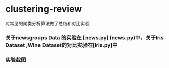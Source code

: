 # clustering-review
对常见的聚类分析算法做了总结和对比实验
### 关于newsgroups Data 的实验在 [news.py] (news.py)中，关于Iris Dataset ,Wine Dataset的对比实验在[iris.py]中
### 实验截图
  
  


